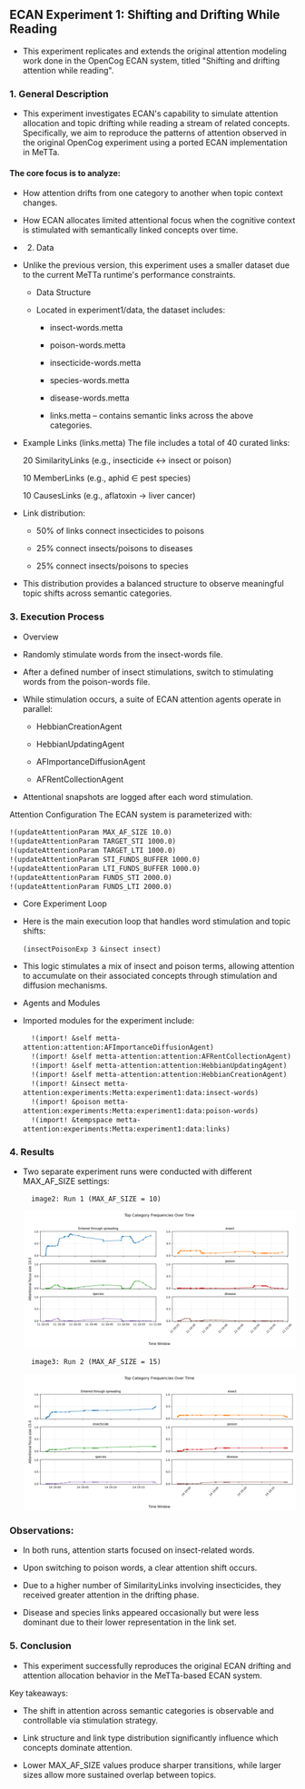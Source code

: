 ## ECAN Experiment 1: Shifting and Drifting While Reading
- This experiment replicates and extends the original attention modeling work done in the OpenCog ECAN system, titled "Shifting and drifting attention while reading".

### 1. General Description
- This experiment investigates ECAN's capability to simulate attention allocation and topic drifting while reading a stream of related concepts. Specifically, we aim to reproduce the patterns of attention observed in the original OpenCog experiment using a ported ECAN implementation in MeTTa.

#### The core focus is to analyze:

- How attention drifts from one category to another when topic context changes.

- How ECAN allocates limited attentional focus when the cognitive context is stimulated with semantically linked concepts over time.

- 2. Data
- Unlike the previous version, this experiment uses a smaller dataset due to the current MeTTa runtime's performance constraints.

    - Data Structure
    - Located in experiment1/data, the dataset includes:

        - insect-words.metta

        - poison-words.metta

        - insecticide-words.metta

        - species-words.metta

        - disease-words.metta

        - links.metta – contains semantic links across the above categories.

- Example Links (links.metta)
    The file includes a total of 40 curated links:

    20 SimilarityLinks (e.g., insecticide ↔ insect or poison)

    10 MemberLinks (e.g., aphid ∈ pest species)

    10 CausesLinks (e.g., aflatoxin → liver cancer)

- Link distribution:

    - 50% of links connect insecticides to poisons

    - 25% connect insects/poisons to diseases

    - 25% connect insects/poisons to species

- This distribution provides a balanced structure to observe meaningful topic shifts across semantic categories.

### 3. Execution Process
- Overview
- Randomly stimulate words from the insect-words file.

- After a defined number of insect stimulations, switch to stimulating words from the poison-words file.

- While stimulation occurs, a suite of ECAN attention agents operate in parallel:

    - HebbianCreationAgent

    - HebbianUpdatingAgent

    - AFImportanceDiffusionAgent

    - AFRentCollectionAgent

- Attentional snapshots are logged after each word stimulation.

Attention Configuration
The ECAN system is parameterized with:

    
    !(updateAttentionParam MAX_AF_SIZE 10.0)
    !(updateAttentionParam TARGET_STI 1000.0) 
    !(updateAttentionParam TARGET_LTI 1000.0) 
    !(updateAttentionParam STI_FUNDS_BUFFER 1000.0) 
    !(updateAttentionParam LTI_FUNDS_BUFFER 1000.0) 
    !(updateAttentionParam FUNDS_STI 2000.0) 
    !(updateAttentionParam FUNDS_LTI 2000.0) 

    
- Core Experiment Loop
- Here is the main execution loop that handles word stimulation and topic shifts:

    ```(insectPoisonExp 3 &insect insect)```
- This logic stimulates a mix of insect and poison terms, allowing attention to accumulate on their associated concepts through stimulation and diffusion mechanisms.

- Agents and Modules
- Imported modules for the experiment include:

        !(import! &self metta-attention:attention:AFImportanceDiffusionAgent)
        !(import! &self metta-attention:attention:AFRentCollectionAgent)
        !(import! &self metta-attention:attention:HebbianUpdatingAgent)
        !(import! &self metta-attention:attention:HebbianCreationAgent)
        !(import! &insect metta-attention:experiments:Metta:experiment1:data:insect-words)
        !(import! &poison metta-attention:experiments:Metta:experiment1:data:poison-words)
        !(import! &tempspace metta-attention:experiments:Metta:experiment1:data:links)

### 4. Results
- Two separate experiment runs were conducted with different MAX_AF_SIZE settings:

        image2: Run 1 (MAX_AF_SIZE = 10) 
        
    ![plot 1](output/image2.png)

        image3: Run 2 (MAX_AF_SIZE = 15)
    ![plot 1](output/image3.png)
### Observations:
- In both runs, attention starts focused on insect-related words.

- Upon switching to poison words, a clear attention shift occurs.

- Due to a higher number of SimilarityLinks involving insecticides, they received greater attention in the drifting phase.

- Disease and species links appeared occasionally but were less dominant due to their lower representation in the link set.

### 5. Conclusion
- This experiment successfully reproduces the original ECAN drifting and attention allocation behavior in the MeTTa-based ECAN system.

Key takeaways:

- The shift in attention across semantic categories is observable and controllable via stimulation strategy.

- Link structure and link type distribution significantly influence which concepts dominate attention.

- Lower MAX_AF_SIZE values produce sharper transitions, while larger sizes allow more sustained overlap between topics.
